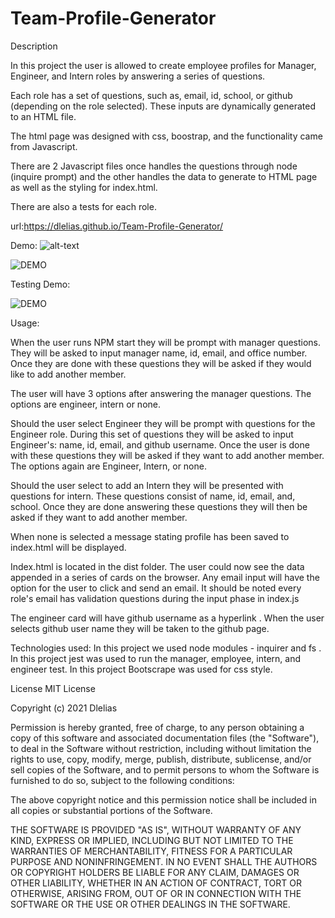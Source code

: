 # Team-Profile-Generator
Description

In this project the user is allowed to create employee profiles for Manager, Engineer, and Intern roles by answering a series of questions. 

Each role has a set of questions, such as, email, id, school, or github (depending on the role selected). These inputs are dynamically generated to an HTML file. 

The html page was designed with css, boostrap, and the functionality came from Javascript. 

There are 2 Javascript files  once handles the questions through node (inquire prompt) and the other handles the data to generate to HTML page as well as the styling for index.html.  

There are also a tests for each role. 

url:https://dlelias.github.io/Team-Profile-Generator/

Demo: 
![alt-text](./Develop/demo/Team-profile-gen-sceenshot.png)

![DEMO](https://github.com/Dlelias/Team-Profile-Generator/Develop/demo/Team-profile-gen-demo.gif)

Testing Demo:

![DEMO](https://github.com/Dlelias/Team-Profile-Generator/Develop/demo/Testing-demo.gif)


Usage:

When the user runs NPM start they will be prompt with manager questions. They will be asked to input manager name, id, email, and office number. Once they are done with these questions they will be asked if they would like to add another member. 

The user will have 3 options after answering the manager questions. The options are engineer, intern or none. 

Should the user select Engineer they will be prompt with questions for the Engineer role. During this set of questions they will be asked to input Engineer's: name, id, email, and github username. Once the user is done with these questions they will be asked if they want to add another member. The options again are Engineer, Intern, or none. 

Should the user select to add an Intern they will be presented with questions for intern. These questions consist of name, id, email, and, school. Once they are done answering these questions they will then be asked if they want to add another member. 

When none is selected a message stating profile has been saved to index.html will be displayed. 

Index.html is located in the dist folder. The user could now see the data appended in a series of cards on the browser. Any email input will have the option for the user to click and send an email. It should be noted every role's email has validation questions during the input phase in index.js

The engineer card will have github username as a hyperlink . When the user selects github user name they will be taken to the github page.

Technologies used:
In this project we used node modules - inquirer and fs .
In this project jest was used to run the manager, employee, intern, and engineer test.
In this project Bootscrape was used for css style. 


License
MIT License

Copyright (c) 2021 Dlelias

Permission is hereby granted, free of charge, to any person obtaining a copy of this software and associated documentation files (the "Software"), to deal in the Software without restriction, including without limitation the rights to use, copy, modify, merge, publish, distribute, sublicense, and/or sell copies of the Software, and to permit persons to whom the Software is furnished to do so, subject to the following conditions:

The above copyright notice and this permission notice shall be included in all copies or substantial portions of the Software.

THE SOFTWARE IS PROVIDED "AS IS", WITHOUT WARRANTY OF ANY KIND, EXPRESS OR IMPLIED, INCLUDING BUT NOT LIMITED TO THE WARRANTIES OF MERCHANTABILITY, FITNESS FOR A PARTICULAR PURPOSE AND NONINFRINGEMENT. IN NO EVENT SHALL THE AUTHORS OR COPYRIGHT HOLDERS BE LIABLE FOR ANY CLAIM, DAMAGES OR OTHER LIABILITY, WHETHER IN AN ACTION OF CONTRACT, TORT OR OTHERWISE, ARISING FROM, OUT OF OR IN CONNECTION WITH THE SOFTWARE OR THE USE OR OTHER DEALINGS IN THE SOFTWARE.
